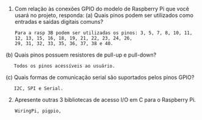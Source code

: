1. Com relação às conexões GPIO do modelo de Raspberry Pi que você usará no projeto, responda:
  (a) Quais pinos podem ser utilizados como entradas e saídas digitais comuns?
  
       Para a rasp 3B podem ser utilizadas os pinos: 3, 5, 7, 8, 10, 11, 12, 13, 15, 16, 18, 19, 21, 22, 23, 24, 26,
       29, 31, 32, 33, 35, 36, 37, 38 e 40.
      
  (b) Quais pinos possuem resistores de pull-up e pull-down?
  
       Todos os pinos acessíveis ao usuário.

  (c) Quais formas de comunicação serial são suportados pelos pinos GPIO?

       I2C, SPI e Serial.

2. Apresente outras 3 bibliotecas de acesso I/O em C para o Raspberry Pi.

       WiringPi, pigpio, 
